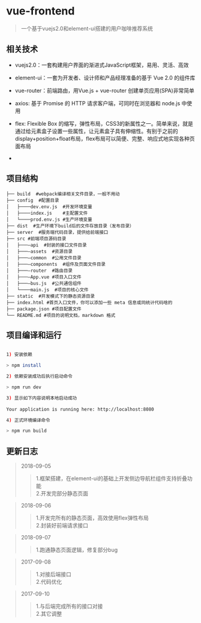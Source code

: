 # vue-frontend

> 一个基于vuejs2.0和element-ui搭建的用户咖啡推荐系统

## 相关技术

* vuejs2.0：一套构建用户界面的渐进式JavaScript框架，易用、灵活、高效

* element-ui：一套为开发者、设计师和产品经理准备的基于 Vue 2.0 的组件库

* vue-router：前端路由，用Vue.js + vue-router 创建单页应用(SPA)非常简单

* axios: 基于 Promise 的 HTTP 请求客户端，可同时在浏览器和 node.js 中使用

* flex: Flexible Box 的缩写，弹性布局，CSS3的新属性之一。简单来说，就是通过给元素盒子设置一些属性，让元素盒子具有伸缩性。有别于之前的display+position+float布局，flex布局可以简便、完整、响应式地实现各种页面布局
* 
## 项目结构

```
├── build  #webpack编译相关文件目录，一般不用动 
├── config  #配置目录
│   ├────dev.env.js  #开发环境变量
│   ├────index.js    #主配置文件
│   └────prod.env.js #生产环境变量
├── dist  #生产环境下build后的文件存放目录（发布目录）
├── server  #服务端代码目录，提供给前端接口
├── src #前端项目源码目录
│   ├───—api  #封装的接口文件目录
│   ├───—assets  #资源目录
│   ├───—common  #公用文件目录
│   ├───—components  #组件及页面文件目录
│   ├───—router  #路由目录
│   ├───—App.vue #项目入口文件
│   ├───—bus.js  #公共通信组件
│   └────main.js  #项目的核心文件
├── static  #开发模式下的静态资源目录
├── index.html #首页入口文件，你可以添加一些 meta 信息或同统计代码啥的
├── package.json #项目配置文件
└── README.md #项目的说明文档，markdown 格式
```

## 项目编译和运行


``` bash

1) 安装依赖

> npm install

2) 依赖安装成功后执行启动命令

> npm run dev

3) 显示如下内容说明本地启动成功
  
Your application is running here: http://localhost:8080

4) 正式环境编译命令

> npm run build

```

## 更新日志

> 2018-09-05
 >> 1.框架搭建，在element-ui的基础上开发侧边导航栏组件支持折叠功能                  
 >> 2.开发完部分静态页面          
  
 > 2018-09-06
 >> 1.开发完所有的静态页面，高效使用flex弹性布局                 
 >> 2.封装好前端请求接口
 
 > 2018-09-07
 >> 1.跑通静态页面逻辑，修复部分bug            
 
 > 2017-09-08
 >> 1.对接后端接口       
 >> 2.代码优化         
 
 > 2017-09-10
 >> 1.与后端完成所有的接口对接  
 >> 2.其它调整            